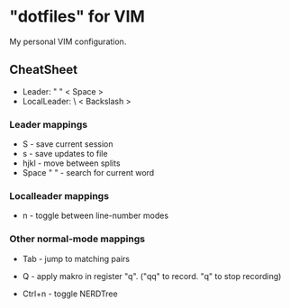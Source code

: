 # "dotfiles" for VIM
My personal VIM configuration.

## CheatSheet
- Leader:        " "     < Space >
- LocalLeader:   \       < Backslash >

### Leader mappings
- S         -      save current session
- s         -      save updates to file
- hjkl      -      move between splits
- Space " " -     search for current word

### Localleader mappings
- n       -      toggle between line-number modes

### Other normal-mode mappings
- Tab           -         jump to matching pairs
- Q             -         apply makro in register "q".
                         ("qq" to record. "q" to stop recording)

- Ctrl+n        -         toggle NERDTree
